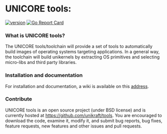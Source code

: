 # UNICORE tools: 

[![version](https://img.shields.io/badge/version-0.2.0-yellow.svg)](https://semver.org)
[![Go Report Card](https://goreportcard.com/badge/github.com/unikraft/tools)](https://goreportcard.com/report/github.com/unikraft/tools)

### What is UNICORE tools?

The UNICORE tools/toolchain will provide a set of tools to automatically build images of operating systems targeting applications. In a general way, the toolchain will build unikernels by extracting OS primitives and selecting micro-libs and third party libraries.

### Installation and documentation

For installation and documentation, a wiki is available on this [address](https://github.com/unikraft/tools/wiki).

### Contribute

UNICORE tools is an open source project (under BSD license) and is currently hosted at https://github.com/unikraft/tools. You are encouraged to download the code, examine it, modify it, and submit bug reports, bug fixes, feature requests, new features and other issues and pull requests.
